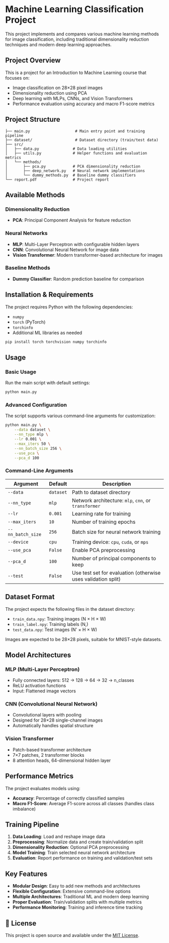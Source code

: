 # Machine Learning Classification Project

This project implements and compares various machine learning methods for image classification, including traditional dimensionality reduction techniques and modern deep learning approaches.

## Project Overview

This is a project for an Introduction to Machine Learning course that focuses on:
- Image classification on 28×28 pixel images
- Dimensionality reduction using PCA
- Deep learning with MLPs, CNNs, and Vision Transformers
- Performance evaluation using accuracy and macro F1-score metrics

## Project Structure

```
├── main.py                    # Main entry point and training pipeline
├── dataset/                   # Dataset directory (train/test data)
├── src/
│   ├── data.py               # Data loading utilities
│   ├── utils.py              # Helper functions and evaluation metrics
│   └── methods/
│       ├── pca.py            # PCA dimensionality reduction
│       ├── deep_network.py   # Neural network implementations
│       └── dummy_methods.py  # Baseline dummy classifiers
└── report.pdf                # Project report
```

## Available Methods

### Dimensionality Reduction
- **PCA**: Principal Component Analysis for feature reduction

### Neural Networks
- **MLP**: Multi-Layer Perceptron with configurable hidden layers
- **CNN**: Convolutional Neural Network for image data
- **Vision Transformer**: Modern transformer-based architecture for images

### Baseline Methods
- **Dummy Classifier**: Random prediction baseline for comparison

## Installation & Requirements

The project requires Python with the following dependencies:
- `numpy`
- `torch` (PyTorch)
- `torchinfo`
- Additional ML libraries as needed

```bash
pip install torch torchvision numpy torchinfo
```

## Usage

### Basic Usage

Run the main script with default settings:
```bash
python main.py
```

### Advanced Configuration

The script supports various command-line arguments for customization:

```bash
python main.py \
    --data dataset \
    --nn_type mlp \
    --lr 0.001 \
    --max_iters 50 \
    --nn_batch_size 256 \
    --use_pca \
    --pca_d 100
```

### Command-Line Arguments

| Argument | Default | Description |
|----------|---------|-------------|
| `--data` | `dataset` | Path to dataset directory |
| `--nn_type` | `mlp` | Network architecture: `mlp`, `cnn`, or `transformer` |
| `--lr` | `0.001` | Learning rate for training |
| `--max_iters` | `10` | Number of training epochs |
| `--nn_batch_size` | `256` | Batch size for neural network training |
| `--device` | `cpu` | Training device: `cpu`, `cuda`, or `mps` |
| `--use_pca` | `False` | Enable PCA preprocessing |
| `--pca_d` | `100` | Number of principal components to keep |
| `--test` | `False` | Use test set for evaluation (otherwise uses validation split) |

## Dataset Format

The project expects the following files in the dataset directory:
- `train_data.npy`: Training images (N × H × W)
- `train_label.npy`: Training labels (N,)
- `test_data.npy`: Test images (N' × H × W)

Images are expected to be 28×28 pixels, suitable for MNIST-style datasets.

## Model Architectures

### MLP (Multi-Layer Perceptron)
- Fully connected layers: 512 → 128 → 64 → 32 → n_classes
- ReLU activation functions
- Input: Flattened image vectors

### CNN (Convolutional Neural Network)
- Convolutional layers with pooling
- Designed for 28×28 single-channel images
- Automatically handles spatial structure

### Vision Transformer
- Patch-based transformer architecture
- 7×7 patches, 2 transformer blocks
- 8 attention heads, 64-dimensional hidden layer

## Performance Metrics

The project evaluates models using:
- **Accuracy**: Percentage of correctly classified samples
- **Macro F1-Score**: Average F1-score across all classes (handles class imbalance)

## Training Pipeline

1. **Data Loading**: Load and reshape image data
2. **Preprocessing**: Normalize data and create train/validation split
3. **Dimensionality Reduction**: Optional PCA preprocessing
4. **Model Training**: Train selected neural network architecture
5. **Evaluation**: Report performance on training and validation/test sets

## Key Features

- **Modular Design**: Easy to add new methods and architectures
- **Flexible Configuration**: Extensive command-line options
- **Multiple Architectures**: Traditional ML and modern deep learning
- **Proper Evaluation**: Train/validation splits with multiple metrics
- **Performance Monitoring**: Training and inference time tracking

## 📄 License

This project is open source and available under the [MIT License](LICENSE).
